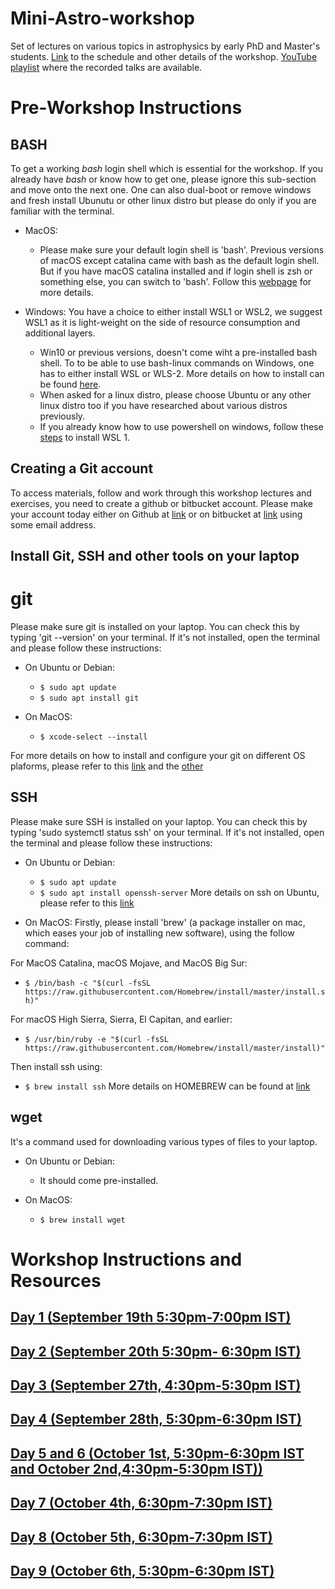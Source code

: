 # Mini-Astro-workshop
Set of lectures on various topics in astrophysics by early PhD and Master's students. [Link](https://sites.google.com/view/surendrapadamata/mini-astro-workshop) to the schedule and other details of the workshop. [YouTube playlist](https://www.youtube.com/playlist?list=PLJT6Gs_Eq5g3umr11xofnWUlbSXubie5C) where the recorded talks are available.

# Pre-Workshop Instructions
## BASH
To get a working *bash* login shell which is essential for the workshop. If you already have *bash* or know how to get one, please ignore this sub-section and move onto the next one. One can also dual-boot or remove windows and fresh install Ubunutu or other linux distro but please do only if you are familiar with the terminal.

* MacOS:
  * Please make sure your default login shell is 'bash'. Previous versions of macOS except catalina came with bash as the default login shell.
But if you have macOS catalina installed and if login shell is zsh or something else, 
you can switch to 'bash'. Follow this [webpage](https://www.howtogeek.com/444596/how-to-change-the-default-shell-to-bash-in-macos-catalina/) for more details.

* Windows:
You have a choice to either install WSL1 or WSL2, we suggest WSL1 as it is light-weight on the side of resource consumption and additional layers.
  * Win10 or previous versions, doesn't come wiht a pre-installed bash shell. To to be able to use bash-linux commands on Windows, one has to either install WSL or WLS-2. More details on how to install can be found [here](https://www.windowscentral.com/install-windows-subsystem-linux-windows-10#install_linux_subsystem_settings_windows10). 
  * When asked for a linux distro, please choose Ubuntu or any other linux distro too if you have researched about various distros previously.
  * If you already know how to use powershell on windows, follow these [steps](https://www.windowscentral.com/install-windows-subsystem-linux-windows-10#install_linux_subsystem_powershell_windows10) to install WSL 1.

## Creating a Git account
To access materials, follow and work through this workshop lectures and exercises, you need to create a github or bitbucket account. Please make your account today either on Github at [link](https://github.com/) or on bitbucket at [link](https://bitbucket.org/product/) using some email address.

## Install Git, SSH and other tools on your laptop
# git
Please make sure git is installed on your laptop. You can check this by typing 'git --version' on your terminal. If it's not installed, open the terminal and please follow these instructions:

* On Ubuntu or Debian: 
  * `$ sudo apt update`
  * `$ sudo apt install git`

* On MacOS:
  * `$ xcode-select --install`

For more details on how to install and configure your git on different OS plaforms, please refer to this [link](https://www.digitalocean.com/community/tutorials/how-to-contribute-to-open-source-getting-started-with-git) and the [other](https://www.atlassian.com/git/tutorials/install-git)

## SSH
Please make sure SSH is installed on your laptop. You can check this by typing 'sudo systemctl status ssh' on your terminal. If it's not installed, open the terminal and please follow these instructions:

* On Ubuntu or Debian:
  * `$ sudo apt update`
  * `$ sudo apt install openssh-server`
More details on ssh on Ubuntu, please refer to this [link](https://linuxize.com/post/how-to-enable-ssh-on-ubuntu-18-04/)

* On MacOS:
Firstly, please install 'brew' (a package installer on mac, which eases your job of installing new software), using the follow command:

For MacOS Catalina, macOS Mojave, and MacOS Big Sur:
  * `$ /bin/bash -c "$(curl -fsSL https://raw.githubusercontent.com/Homebrew/install/master/install.sh)"`

For macOS High Sierra, Sierra, El Capitan, and earlier:
  * `$ /usr/bin/ruby -e "$(curl -fsSL https://raw.githubusercontent.com/Homebrew/install/master/install)"`

Then install ssh using:
  * `$ brew install ssh`
More details on HOMEBREW can be found at [link](https://brew.sh/)

## wget
It's a command used for downloading various types of files to your laptop.

* On Ubuntu or Debian:
  * It should come pre-installed.

* On MacOS: 
  * `$ brew install wget`

# Workshop Instructions and Resources

## [Day 1 (September 19th 5:30pm-7:00pm IST)](https://github.com/ssp5361/Mini-Astro-workshop/tree/master/Day-1)
## [Day 2 (September 20th 5:30pm- 6:30pm IST)](https://github.com/ssp5361/Mini-Astro-workshop/tree/master/Day-2)
## [Day 3 (September 27th, 4:30pm-5:30pm IST)](https://github.com/ssp5361/Mini-Astro-workshop/tree/master/Day-3)
## [Day 4 (September 28th, 5:30pm-6:30pm IST)](https://github.com/ssp5361/Mini-Astro-workshop/tree/master/Day-4)
## [Day 5 and 6 (October 1st, 5:30pm-6:30pm IST and October 2nd,4:30pm-5:30pm IST))](https://github.com/ssp5361/Mini-Astro-workshop/tree/master/Day-5and6)
## [Day 7 (October 4th, 6:30pm-7:30pm IST)](https://github.com/ssp5361/Mini-Astro-workshop/tree/master/Day-7)
## [Day 8 (October 5th, 6:30pm-7:30pm IST)](https://github.com/ssp5361/Mini-Astro-workshop/tree/master/Day-8)
## [Day 9 (October 6th, 5:30pm-6:30pm IST)](https://github.com/ssp5361/Mini-Astro-workshop/tree/master/Day-9)



  
  
